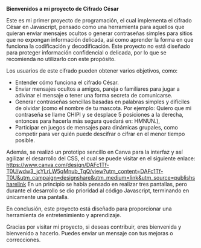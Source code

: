 **Bienvenidos a mi proyecto de Cifrado César**

Este es mi primer proyecto de programación, el cual implementa el cifrado César en Javascript, pensado como una herramienta para aquellos que quieran enviar mensajes ocultos o generar contraseñas simples para sitios que no expongan información delicada, así como aprender la forma en que funciona la codificación y decodificación. Este proyecto no está diseñado para proteger información confidencial o delicada, por lo que se recomienda no utilizarlo con este propósito.

Los usuarios de este cifrado pueden obtener varios objetivos, como:

- Entender cómo funciona el cifrado César.
- Enviar mensajes ocultos a amigos, pareja o familiares para jugar a adivinar el mensaje o tener una forma secreta de comunicarse.
- Generar contraseñas sencillas basadas en palabras simples y difíciles de olvidar (como el nombre de tu mascota. Por ejemplo: Quiero que mi contraseña se llame CHIPI y se desplace 5 posiciones a la derecha, entonces para hacerla más segura quedará en: HMNUN.),
- Participar en juegos de mensajes para dinámicas grupales, como competir para ver quién puede descifrar o cifrar en el menor tiempo posible.

Además, se realizó un prototipo sencillo en Canva para la interfaz y así agilizar el desarrollo del CSS, el cual se puede visitar en el siguiente enlace: https://www.canva.com/design/DAFc1Tf-T0U/wdw3_jcYLrLW5qMnub_TqQ/view?utm_content=DAFc1Tf-T0U&utm_campaign=designshare&utm_medium=link&utm_source=publishsharelink
En un principio se había pensado en realizar tres pantallas, pero durante el desarrollo se dio prioridad al código Javascript, terminando en únicamente una pantalla.

En conclusión, este proyecto está diseñado para proporcionar una herramienta de entretenimiento y aprendizaje.

Gracias por visitar mi proyecto, si deseas contribuir, eres bienvenida y bienvenido a hacerlo. Puedes enviar un mensaje con tus mejoras o correcciones.

